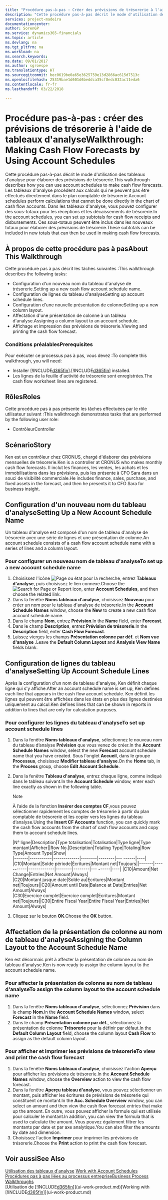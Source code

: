 ```yaml
---
title: "Procédure pas-à-pas : Créer des prévisions de trésorerie à l'aide des tableaux d'analyse | Microsoft Docs"
description: "Cette procédure pas-à-pas décrit le mode d'utilisation des tableaux d'analyse pour élaborer des prévisions de trésorerie. Les tableaux d'analyse procèdent aux calculs qui ne peuvent pas être effectués directement dans le plan comptable de trésorerie. Dans les tableaux d'analyse, vous pouvez configurer des sous-totaux pour les réceptions et les décaissements de trésorerie. Ces sous-totaux peuvent être inclus dans les nouveaux totaux pour élaborer des prévisions de trésorerie."
services: project-madeira
documentationcenter: 
author: SorenGP
ms.service: dynamics365-financials
ms.topic: article
ms.devlang: na
ms.tgt_pltfrm: na
ms.workload: na
ms.search.keywords: 
ms.date: 09/01/2017
ms.author: sgroespe
ms.translationtype: HT
ms.sourcegitcommit: bec0619be0a65e3625759e13d2866ac615d7513c
ms.openlocfilehash: 25319bae1d601d6beddca35cf8edc032ac11eda6
ms.contentlocale: fr-fr
ms.lasthandoff: 03/22/2018

---
```

# <a name="walkthrough-making-cash-flow-forecasts-by-using-account-schedules"></a><span data-ttu-id="f49b9-106">Procédure pas-à-pas : créer des prévisions de trésorerie à l'aide de tableaux d'analyse</span><span class="sxs-lookup"><span data-stu-id="f49b9-106">Walkthrough: Making Cash Flow Forecasts by Using Account Schedules</span></span>
<span data-ttu-id="f49b9-107">Cette procédure pas-à-pas décrit le mode d'utilisation des tableaux d'analyse pour élaborer des prévisions de trésorerie.</span><span class="sxs-lookup"><span data-stu-id="f49b9-107">This walkthrough describes how you can use account schedules to make cash flow forecasts.</span></span> <span data-ttu-id="f49b9-108">Les tableaux d'analyse procèdent aux calculs qui ne peuvent pas être effectués directement dans le plan comptable de trésorerie.</span><span class="sxs-lookup"><span data-stu-id="f49b9-108">Account schedules perform calculations that cannot be done directly in the chart of cash flow accounts.</span></span> <span data-ttu-id="f49b9-109">Dans les tableaux d'analyse, vous pouvez configurer des sous-totaux pour les réceptions et les décaissements de trésorerie.</span><span class="sxs-lookup"><span data-stu-id="f49b9-109">In the account schedules, you can set up subtotals for cash flow receipts and disbursements.</span></span> <span data-ttu-id="f49b9-110">Ces sous-totaux peuvent être inclus dans les nouveaux totaux pour élaborer des prévisions de trésorerie.</span><span class="sxs-lookup"><span data-stu-id="f49b9-110">These subtotals can be included in new totals that can then be used in making cash flow forecasts.</span></span>  

## <a name="about-this-walkthrough"></a><span data-ttu-id="f49b9-111">À propos de cette procédure pas à pas</span><span class="sxs-lookup"><span data-stu-id="f49b9-111">About This Walkthrough</span></span>  
<span data-ttu-id="f49b9-112">Cette procédure pas à pas décrit les tâches suivantes :</span><span class="sxs-lookup"><span data-stu-id="f49b9-112">This walkthrough describes the following tasks:</span></span>  

- <span data-ttu-id="f49b9-113">Configuration d'un nouveau nom du tableau d'analyse de trésorerie.</span><span class="sxs-lookup"><span data-stu-id="f49b9-113">Setting up a new cash flow account schedule name.</span></span>  
- <span data-ttu-id="f49b9-114">Configuration de lignes du tableau d'analyse</span><span class="sxs-lookup"><span data-stu-id="f49b9-114">Setting up account schedule lines.</span></span>  
- <span data-ttu-id="f49b9-115">Configuration d'une nouvelle présentation de colonne</span><span class="sxs-lookup"><span data-stu-id="f49b9-115">Setting up a new column layout.</span></span>  
- <span data-ttu-id="f49b9-116">Affectation d'une présentation de colonne à un tableau d'analyse.</span><span class="sxs-lookup"><span data-stu-id="f49b9-116">Assigning a column layout to an account schedule.</span></span>  
- <span data-ttu-id="f49b9-117">Affichage et impression des prévisions de trésorerie.</span><span class="sxs-lookup"><span data-stu-id="f49b9-117">Viewing and printing the cash flow forecast.</span></span>  

### <a name="prerequisites"></a><span data-ttu-id="f49b9-118">Conditions préalables</span><span class="sxs-lookup"><span data-stu-id="f49b9-118">Prerequisites</span></span>  
<span data-ttu-id="f49b9-119">Pour exécuter ce processus pas à pas, vous devez :</span><span class="sxs-lookup"><span data-stu-id="f49b9-119">To complete this walkthrough, you will need:</span></span>  

- <span data-ttu-id="f49b9-120">Installer [!INCLUDE[d365fin](includes/d365fin_md.md)].</span><span class="sxs-lookup"><span data-stu-id="f49b9-120">[!INCLUDE[d365fin](includes/d365fin_md.md)] installed.</span></span>  
- <span data-ttu-id="f49b9-121">Les lignes de la feuille d'activité de trésorerie sont enregistrées.</span><span class="sxs-lookup"><span data-stu-id="f49b9-121">The cash flow worksheet lines are registered.</span></span>  

## <a name="roles"></a><span data-ttu-id="f49b9-122">Rôles</span><span class="sxs-lookup"><span data-stu-id="f49b9-122">Roles</span></span>  
<span data-ttu-id="f49b9-123">Cette procédure pas à pas présente les tâches effectuées par le rôle utilisateur suivant :</span><span class="sxs-lookup"><span data-stu-id="f49b9-123">This walkthrough demonstrates tasks that are performed by the following user role:</span></span>  

- <span data-ttu-id="f49b9-124">Contrôleur</span><span class="sxs-lookup"><span data-stu-id="f49b9-124">Controller</span></span>  

## <a name="story"></a><span data-ttu-id="f49b9-125">Scénario</span><span class="sxs-lookup"><span data-stu-id="f49b9-125">Story</span></span>  
<span data-ttu-id="f49b9-126">Ken est un contrôleur chez CRONUS, chargé d'élaborer des prévisions mensuelles de trésorerie.</span><span class="sxs-lookup"><span data-stu-id="f49b9-126">Ken is a controller at CRONUS who makes monthly cash flow forecasts.</span></span> <span data-ttu-id="f49b9-127">Il inclut les finances, les ventes, les achats et les immobilisations dans les prévisions, puis les présente à CFO Sara dans un souci de visibilité commerciale.</span><span class="sxs-lookup"><span data-stu-id="f49b9-127">He includes finance, sales, purchase, and fixed assets in the forecast, and then he presents it to CFO Sara for business insight.</span></span>  

## <a name="setting-up-a-new-account-schedule-name"></a><span data-ttu-id="f49b9-128">Configuration d'un nouveau nom du tableau d'analyse</span><span class="sxs-lookup"><span data-stu-id="f49b9-128">Setting Up a New Account Schedule Name</span></span>  
<span data-ttu-id="f49b9-129">Un tableau d'analyse est composé d'un nom de tableau d'analyse de trésorerie avec une série de lignes et une présentation de colonne.</span><span class="sxs-lookup"><span data-stu-id="f49b9-129">An account schedule consists of a cash flow account schedule name with a series of lines and a column layout.</span></span>  

### <a name="to-set-up-a-new-account-schedule-name"></a><span data-ttu-id="f49b9-130">Pour configurer un nouveau nom de tableau d'analyse</span><span class="sxs-lookup"><span data-stu-id="f49b9-130">To set up a new account schedule name</span></span>  

1.  <span data-ttu-id="f49b9-131">Choisissez l'icône ![Page ou état pour la recherche](media/ui-search/search_small.png "Page ou état pour la recherche"), entrez **Tableaux d'analyse**, puis choisissez le lien connexe.</span><span class="sxs-lookup"><span data-stu-id="f49b9-131">Choose the ![Search for Page or Report](media/ui-search/search_small.png "Search for Page or Report icon") icon, enter **Account Schedules**, and then choose the related link.</span></span>  
2.  <span data-ttu-id="f49b9-132">Dans la fenêtre **Noms tableaux d'analyse**, choisissez **Nouveau** pour créer un nom pour le tableau d'analyse de trésorerie.</span><span class="sxs-lookup"><span data-stu-id="f49b9-132">In the **Account Schedule Names** window, choose the **New** to create a new cash flow account schedule name.</span></span>  
3.  <span data-ttu-id="f49b9-133">Dans le champ **Nom**, entrez **Prévision**.</span><span class="sxs-lookup"><span data-stu-id="f49b9-133">In the **Name** field, enter **Forecast**.</span></span>  
4.  <span data-ttu-id="f49b9-134">Dans le champ **Description**, entrez **Prévision de trésorerie**.</span><span class="sxs-lookup"><span data-stu-id="f49b9-134">In the **Description** field, enter **Cash Flow Forecast**.</span></span>  
5.  <span data-ttu-id="f49b9-135">Laissez vierges les champs **Présentation colonne par déf.** et **Nom vue d'analyse** .</span><span class="sxs-lookup"><span data-stu-id="f49b9-135">Leave the **Default Column Layout** and **Analysis View Name** fields blank.</span></span>  

## <a name="setting-up-account-schedule-lines"></a><span data-ttu-id="f49b9-136">Configuration de lignes du tableau d'analyse</span><span class="sxs-lookup"><span data-stu-id="f49b9-136">Setting Up Account Schedule Lines</span></span>  
<span data-ttu-id="f49b9-137">Après la configuration d'un nom de tableau d'analyse, Ken définit chaque ligne qui s'y affiche.</span><span class="sxs-lookup"><span data-stu-id="f49b9-137">After an account schedule name is set up, Ken defines each line that appears in the cash flow account schedule.</span></span> <span data-ttu-id="f49b9-138">Ken définit les lignes qui peuvent être affichées dans les états en plus des lignes destinées uniquement au calcul.</span><span class="sxs-lookup"><span data-stu-id="f49b9-138">Ken defines lines that can be shown in reports in addition to lines that are only for calculation purposes.</span></span>  

### <a name="to-set-up-account-schedule-lines"></a><span data-ttu-id="f49b9-139">Pour configurer les lignes du tableau d'analyse</span><span class="sxs-lookup"><span data-stu-id="f49b9-139">To set up account schedule lines</span></span>  

1.  <span data-ttu-id="f49b9-140">Dans la fenêtre **Noms tableaux d'analyse**, sélectionnez le nouveau nom du tableau d’analyse **Prévision** que vous venez de créer.</span><span class="sxs-lookup"><span data-stu-id="f49b9-140">In the **Account Schedule Names** window, select the new **Forecast** account schedule name that you have created.</span></span> <span data-ttu-id="f49b9-141">Sous l'onglet **Accueil**, dans le groupe **Processus**, choisissez **Modifier tableau d'analyse**.</span><span class="sxs-lookup"><span data-stu-id="f49b9-141">On the **Home** tab, in the **Process** group, choose **Edit Account Schedule**.</span></span>  
2.  <span data-ttu-id="f49b9-142">Dans la fenêtre **Tableau d'analyse**, entrez chaque ligne, comme indiqué dans le tableau suivant.</span><span class="sxs-lookup"><span data-stu-id="f49b9-142">In the **Account Schedule** window, enter each line exactly as shown in the following table.</span></span>  

    > [!NOTE]  
    >  <span data-ttu-id="f49b9-143">À l’aide de la fonction **Insérer des comptes CF**,vous pouvez sélectionner rapidement les comptes de trésorerie à partir du plan comptable de trésorerie et les copier vers les lignes du tableau d’analyse.</span><span class="sxs-lookup"><span data-stu-id="f49b9-143">Using the **Insert CF Accounts** function, you can quickly mark the cash flow accounts from the chart of cash flow accounts and copy them to account schedule lines.</span></span>  

    <span data-ttu-id="f49b9-144">|N° ligne|Description|Type totalisation|Totalisation|Type ligne|Type montant|Afficher|</span><span class="sxs-lookup"><span data-stu-id="f49b9-144">|Row No.|Description|Totaling Type|Totaling|Row Type|Amount Type|Show|</span></span>  
    <span data-ttu-id="f49b9-145">|-------|-----------|-------------|--------|--------|---  ------|----| |C10|Montant|Solde période|Écritures|Montant net|Toujours|</span><span class="sxs-lookup"><span data-stu-id="f49b9-145">|-------|-----------|-------------|--------|--------|---  ------|----| |C10|Amount|Net Change|Entries|Net Amount|Always|</span></span>  
    <span data-ttu-id="f49b9-146">|C20|Montant jusque date|Solde au|Ecritures|Montant net|Toujours|</span><span class="sxs-lookup"><span data-stu-id="f49b9-146">|C20|Amount until Date|Balance at Date|Entries|Net Amount|Always|</span></span>  
    <span data-ttu-id="f49b9-147">|C30|Exercice complet|Exercice complet|Ecritures|Montant net|Toujours|</span><span class="sxs-lookup"><span data-stu-id="f49b9-147">|C30|Entire Fiscal Year|Entire Fiscal Year|Entries|Net Amount|Always|</span></span>  

4.  <span data-ttu-id="f49b9-148">Cliquez sur le bouton **OK**.</span><span class="sxs-lookup"><span data-stu-id="f49b9-148">Choose the **OK** button.</span></span>  

## <a name="assigning-the-column-layout-to-the-account-schedule-name"></a><span data-ttu-id="f49b9-149">Affectation de la présentation de colonne au nom de tableau d'analyse</span><span class="sxs-lookup"><span data-stu-id="f49b9-149">Assigning the Column Layout to the Account Schedule Name</span></span>  
<span data-ttu-id="f49b9-150">Ken est désormais prêt à affecter la présentation de colonne au nom de tableau d'analyse.</span><span class="sxs-lookup"><span data-stu-id="f49b9-150">Ken is now ready to assign the column layout to the account schedule name.</span></span>  

### <a name="to-assign-the-column-layout-to-the-account-schedule-name"></a><span data-ttu-id="f49b9-151">Pour affecter la présentation de colonne au nom de tableau d'analyse</span><span class="sxs-lookup"><span data-stu-id="f49b9-151">To assign the column layout to the account schedule name</span></span>  

1.  <span data-ttu-id="f49b9-152">Dans la fenêtre **Noms tableaux d'analyse**, sélectionnez **Prévision** dans le champ **Nom**.</span><span class="sxs-lookup"><span data-stu-id="f49b9-152">In the **Account Schedule Names** window, select **Forecast** in the **Name** field.</span></span>  
2.  <span data-ttu-id="f49b9-153">Dans le champ **Présentation colonne par déf.**, sélectionnez la présentation de colonne **Trésorerie** pour la définir par défaut.</span><span class="sxs-lookup"><span data-stu-id="f49b9-153">In the **Default Column Layout** field, choose the column layout **Cash Flow** to assign as the default column layout.</span></span>  

### <a name="to-view-and-print-the-cash-flow-forecast"></a><span data-ttu-id="f49b9-154">Pour afficher et imprimer les prévisions de trésorerie</span><span class="sxs-lookup"><span data-stu-id="f49b9-154">To view and print the cash flow forecast</span></span>  
1.  <span data-ttu-id="f49b9-155">Dans la fenêtre **Noms tableaux d'analyse**, choisissez l'action **Aperçu** pour afficher les prévisions de trésorerie.</span><span class="sxs-lookup"><span data-stu-id="f49b9-155">In the **Account Schedule Names** window, choose the **Overview** action to view the cash flow forecast.</span></span>  
2.  <span data-ttu-id="f49b9-156">Dans la fenêtre **Aperçu tableau d'analyse**, vous pouvez sélectionner un montant, puis afficher les écritures de prévisions de trésorerie qui constituent ce montant.</span><span class="sxs-lookup"><span data-stu-id="f49b9-156">In the **Acc. Schedule Overview** window, you can select an amount and then view the cash flow forecast entries that make up the amount.</span></span> <span data-ttu-id="f49b9-157">En outre, vous pouvez afficher la formule qui est utilisée pour calculer le montant.</span><span class="sxs-lookup"><span data-stu-id="f49b9-157">In addition, you can view the formula that is used to calculate the amount.</span></span> <span data-ttu-id="f49b9-158">Vous pouvez également filtrer les montants par date et par axe analytique.</span><span class="sxs-lookup"><span data-stu-id="f49b9-158">You can also filter the amounts by date and dimension.</span></span>  
3.  <span data-ttu-id="f49b9-159">Choisissez l'action **Imprimer** pour imprimer les prévisions de trésorerie.</span><span class="sxs-lookup"><span data-stu-id="f49b9-159">Choose the **Print** action to print the cash flow forecast.</span></span>  

## <a name="see-also"></a><span data-ttu-id="f49b9-160">Voir aussi</span><span class="sxs-lookup"><span data-stu-id="f49b9-160">See Also</span></span>  
 <span data-ttu-id="f49b9-161">[Utilisation des tableaux d'analyse](bi-how-work-account-schedule.md) </span><span class="sxs-lookup"><span data-stu-id="f49b9-161">[Work with Account Schedules](bi-how-work-account-schedule.md) </span></span>  
 [<span data-ttu-id="f49b9-162">Procédures pas à pas liées au processus entreprise</span><span class="sxs-lookup"><span data-stu-id="f49b9-162">Business Process Walkthroughs</span></span>](walkthrough-business-process-walkthroughs.md)  
 <span data-ttu-id="f49b9-163">[Utilisation de [!INCLUDE[d365fin](includes/d365fin_md.md)]](ui-work-product.md)</span><span class="sxs-lookup"><span data-stu-id="f49b9-163">[Working with [!INCLUDE[d365fin](includes/d365fin_md.md)]](ui-work-product.md)</span></span>

